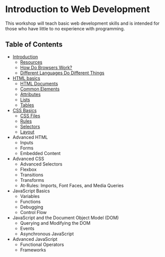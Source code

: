 # Introduction to Web Development

This workshop will teach basic web development skills and is intended for those who have little to no experience with programming.

## Table of Contents

* [Introduction](https://github.com/mrnyby/i2wd-workshop/blob/master/introduction.md)
  * [Resources](https://github.com/mrnyby/i2wd-workshop/blob/master/introduction.md#resources)
  * [How Do Browsers Work?](https://github.com/mrnyby/i2wd-workshop/blob/master/introduction.md#how-do-browsers-work)
  * [Different Languages Do Different Things](https://github.com/mrnyby/i2wd-workshop/blob/master/introduction.md#different-languages-do-different-things)
* [HTML basics](https://github.com/mrnyby/i2wd-workshop/blob/master/html-basics.md)
  * [HTML Documents](https://github.com/mrnyby/i2wd-workshop/blob/master/html-basics.md#html-documents)
  * [Common Elements](https://github.com/mrnyby/i2wd-workshop/blob/master/html-basics.md#common-elements)
  * [Attributes](https://github.com/mrnyby/i2wd-workshop/blob/master/html-basics.md#attributes)
  * [Lists](https://github.com/mrnyby/i2wd-workshop/blob/master/html-basics.md#lists)
  * [Tables](https://github.com/mrnyby/i2wd-workshop/blob/master/html-basics.md#tables)
* [CSS Basics](https://github.com/mrnyby/i2wd-workshop/blob/master/css-basics.md)
  * [CSS Files](https://github.com/mrnyby/i2wd-workshop/blob/master/css-basics.md#css-files)
  * [Rules](https://github.com/mrnyby/i2wd-workshop/blob/master/css-basics.md#rules)
  * [Selectors](https://github.com/mrnyby/i2wd-workshop/blob/master/css-basics.md#selectors)
  * [Layout](https://github.com/mrnyby/i2wd-workshop/blob/master/css-basics.md#layout)
* Advanced HTML
  * Inputs
  * Forms
  * Embedded Content
* Advanced CSS
  * Advanced Selectors
  * Flexbox
  * Transitions
  * Transforms
  * At-Rules: Imports, Font Faces, and Media Queries
* JavaScript Basics
  * Variables
  * Functions
  * Debugging
  * Control Flow
* JavaScript and the Document Object Model (DOM)
  * Querying and Modifying the DOM
  * Events
  * Asynchronous JavaScript
* Advanced JavaScript
  * Functional Operators
  * Frameworks
